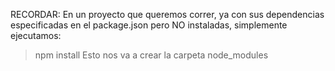 RECORDAR: En un proyecto que queremos correr, ya con sus dependencias especificadas en el package.json pero NO instaladas, simplemente ejecutamos:
> npm install
Esto nos va a crear la carpeta node_modules
